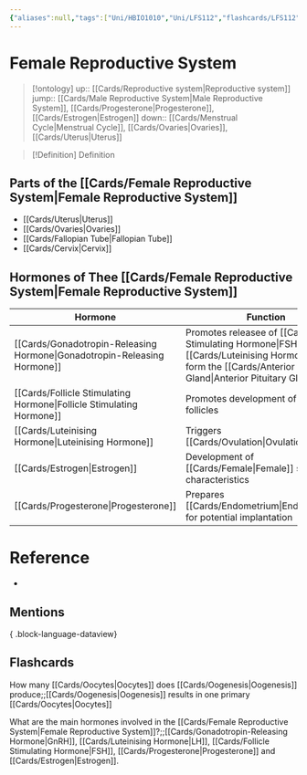 ```yaml
---
{"aliases":null,"tags":["Uni/HBIO1010","Uni/LFS112","flashcards/LFS112"],"dg-publish":true,"permalink":"/cards/female-reproductive-system/","dgPassFrontmatter":true}
---
```


# Female Reproductive System

> [!ontology]
> up:: [[Cards/Reproductive system\|Reproductive system]]
> jump:: [[Cards/Male Reproductive System\|Male Reproductive System]], [[Cards/Progesterone\|Progesterone]], [[Cards/Estrogen\|Estrogen]]
> down:: [[Cards/Menstrual Cycle\|Menstrual Cycle]], [[Cards/Ovaries\|Ovaries]], [[Cards/Uterus\|Uterus]]

> [!Definition] Definition
> 

## Parts of the [[Cards/Female Reproductive System\|Female Reproductive System]]
- [[Cards/Uterus\|Uterus]]
- [[Cards/Ovaries\|Ovaries]]
- [[Cards/Fallopian Tube\|Fallopian Tube]]
- [[Cards/Cervix\|Cervix]]

## Hormones of Thee [[Cards/Female Reproductive System\|Female Reproductive System]]

| Hormone                            | Function                                                                                                                         |
| ---------------------------------- | -------------------------------------------------------------------------------------------------------------------------------- |
| [[Cards/Gonadotropin-Releasing Hormone\|Gonadotropin-Releasing Hormone]] | Promotes releasee of [[Cards/Follicle Stimulating Hormone\|FSH]] and [[Cards/Luteinising Hormone\|LH]] form the [[Cards/Anterior Pituitary Gland\|Anterior Pituitary Gland]] |
| [[Cards/Follicle Stimulating Hormone\|Follicle Stimulating Hormone]]   | Promotes development of ovarian follicles                                                                                        |
| [[Cards/Luteinising Hormone\|Luteinising Hormone]]            | Triggers [[Cards/Ovulation\|Ovulation]]                                                                                                           |
| [[Cards/Estrogen\|Estrogen]]                       | Development of [[Cards/Female\|Female]] sex characteristics                                                                                    |
| [[Cards/Progesterone\|Progesterone]]                   | Prepares [[Cards/Endometrium\|Endometrium]] for potential implantation                                                                                                                                 |

# Reference
- 

## Mentions

{ .block-language-dataview}

## Flashcards

How many [[Cards/Oocytes\|Oocytes]] does [[Cards/Oogenesis\|Oogenesis]] produce;;[[Cards/Oogenesis\|Oogenesis]] results in one primary [[Cards/Oocytes\|Oocytes]]
<!--SR:!2023-11-01,11,190-->

What are the main hormones involved in the [[Cards/Female Reproductive System\|Female Reproductive System]]?;;[[Cards/Gonadotropin-Releasing Hormone\|GnRH]], [[Cards/Luteinising Hormone\|LH]], [[Cards/Follicle Stimulating Hormone\|FSH]], [[Cards/Progesterone\|Progesterone]] and [[Cards/Estrogen\|Estrogen]].
<!--SR:!2023-10-28,7,170-->